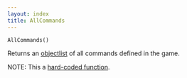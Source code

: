 ```yaml
---
layout: index
title: AllCommands
---
```


    AllCommands()

Returns an [objectlist](../types/objectlist.html) of all commands defined in the game.

NOTE: This a [hard-coded function](hardcoded.html).
